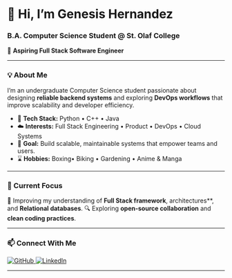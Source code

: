 # 👋 Hi, I’m Genesis Hernandez  
### B.A. Computer Science Student @ St. Olaf College  

🎯 **Aspiring Full Stack Software Engineer** 

---

### 💡 About Me  
I’m an undergraduate Computer Science student passionate about designing **reliable backend systems** and exploring **DevOps workflows** that improve scalability and developer efficiency.  

- 🔧 **Tech Stack:** Python • C++ • Java  
- ☁️ **Interests:** Full Stack Engineering • Product • DevOps • Cloud Systems  
- 🚀 **Goal:** Build scalable, maintainable systems that empower teams and users.
- ⌛️ **Hobbies:** Boxing• Biking • Gardening • Anime & Manga 

---

### 🧠 Current Focus  
🌱 Improving my understanding of **Full Stack framework**, architectures**, and **Relational databases**. 
🔍 Exploring **open-source collaboration** and **clean coding practices**.  

---

### 📫 Connect With Me  
<p align="left">
  <a href="https://github.com/geni-bit" target="_blank">
    <img src="https://img.shields.io/badge/GitHub-100000?style=for-the-badge&logo=github&logoColor=white" alt="GitHub"/>
  </a>
  <a href="http://linkedin.com/in/genesis-hernandez-a60092265/" target="_blank">
    <img src="https://img.shields.io/badge/LinkedIn-0077B5?style=for-the-badge&logo=linkedin&logoColor=white" alt="LinkedIn"/>
  </a>
</p>

---
